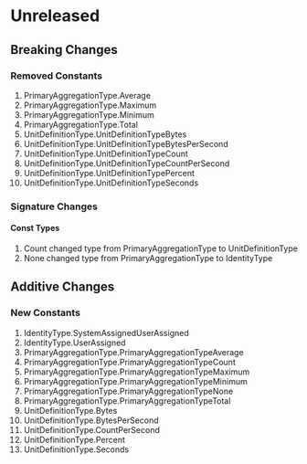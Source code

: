 # Unreleased

## Breaking Changes

### Removed Constants

1. PrimaryAggregationType.Average
1. PrimaryAggregationType.Maximum
1. PrimaryAggregationType.Minimum
1. PrimaryAggregationType.Total
1. UnitDefinitionType.UnitDefinitionTypeBytes
1. UnitDefinitionType.UnitDefinitionTypeBytesPerSecond
1. UnitDefinitionType.UnitDefinitionTypeCount
1. UnitDefinitionType.UnitDefinitionTypeCountPerSecond
1. UnitDefinitionType.UnitDefinitionTypePercent
1. UnitDefinitionType.UnitDefinitionTypeSeconds

### Signature Changes

#### Const Types

1. Count changed type from PrimaryAggregationType to UnitDefinitionType
1. None changed type from PrimaryAggregationType to IdentityType

## Additive Changes

### New Constants

1. IdentityType.SystemAssignedUserAssigned
1. IdentityType.UserAssigned
1. PrimaryAggregationType.PrimaryAggregationTypeAverage
1. PrimaryAggregationType.PrimaryAggregationTypeCount
1. PrimaryAggregationType.PrimaryAggregationTypeMaximum
1. PrimaryAggregationType.PrimaryAggregationTypeMinimum
1. PrimaryAggregationType.PrimaryAggregationTypeNone
1. PrimaryAggregationType.PrimaryAggregationTypeTotal
1. UnitDefinitionType.Bytes
1. UnitDefinitionType.BytesPerSecond
1. UnitDefinitionType.CountPerSecond
1. UnitDefinitionType.Percent
1. UnitDefinitionType.Seconds
